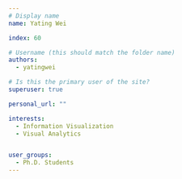 ```yaml
---
# Display name
name: Yating Wei

index: 60

# Username (this should match the folder name)
authors:
  - yatingwei

# Is this the primary user of the site?
superuser: true

personal_url: ""

interests:
  - Information Visualization
  - Visual Analytics


user_groups:
  - Ph.D. Students
---
```

